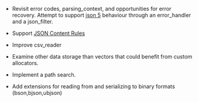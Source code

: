 - Revisit error codes, parsing_context, and opportunities for error recovery. Attempt to support [json 5](http://json5.org/) behaviour through an error_handler and a json_filter.

- Support [JSON Content Rules](http://www.ietf.org/id/draft-newton-json-content-rules-04.txt)

- Improve csv_reader 

- Examine other data storage than vectors that could benefit from custom allocators.

- Implement a path search.

- Add extensions for reading from and serializing to binary formats (bson,bjson,ubjson) 

